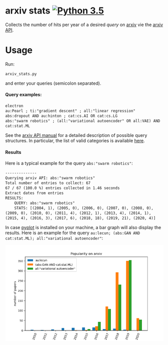 # arxiv stats [![Python 3.5](https://img.shields.io/badge/python-3.5-blue.svg)](https://www.python.org/downloads/)

Collects the number of hits per year of a desired *query* on [arxiv](https://arxiv.org/) vie the [arxiv API](https://arxiv.org/help/api).

# Usage
Run:

```
arxiv_stats.py
```

and enter your queries (semicolon separated).

#### Query examples:

```
electron
au:Pearl ; ti:"gradient descent" ; all:"linear regression"
abs:dropout AND au:hinton ; cat:cs.AI OR cat:cs.LG
abs:"swarm robotics" ; (all:"variational autoencoder" OR all:VAE) AND cat:stat.ML
```

See the [arxiv API manual](https://arxiv.org/help/api/user-manual#query_details) for a detailed description of possible query structures.
In particular, the list of valid categories is available [here](https://arxiv.org/help/api/user-manual#subject_classifications).

#### Results

Here is a typical example for the query ```abs:"swarm robotics"```:

```
--------------
Querying arxiv API: abs:"swarm robotics"
Total number of entries to collect: 67
67 / 67 (100.0 %) entries collected in 1.46 seconds
Extract dates from entries
RESULTS:
	QUERY: abs:"swarm robotics" 
	STATS: [(2004, 1), (2005, 0), (2006, 0), (2007, 0), (2008, 0), (2009, 0), (2010, 0), (2011, 4), (2012, 1), (2013, 4), (2014, 1), (2015, 4), (2016, 3), (2017, 6), (2018, 18), (2019, 21), (2020, 4)]
```

In case [pyplot](https://matplotlib.org/api/pyplot_api.html) is installed on your machine, a bar graph will also display the results. Here is an example for the query ```au:lecun; (abs:GAN AND cat:stat.ML); all:"variational autoencoder"```:

<p align="center">
<img src="results.png" alt="Bar graph" width="600">
</p>